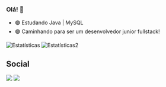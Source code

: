 ### Olá! 👻

- 🟣 Estudando Java | MySQL
- 🟣 Caminhando para ser um desenvolvedor junior fullstack!

![Estatísticas](https://github-readme-stats.vercel.app/api?username=Eduardo-Virissimo&show_icons=true&theme=tokyonight)
![Estatísticas2](https://github-readme-stats.vercel.app/api/top-langs/?username=Eduardo-Virissimo&layout=compact&theme=tokyonight)

## Social

<div> 
   <a href = "mailto:eduardoteixeiravirissimo@gmail.com"><img src="https://img.shields.io/badge/-Gmail-%23333?style=for-the-badge&logo=gmail&logoColor=white" target="_blank"></a>
   <a href="https://www.linkedin.com/in/eduardo-teixeira-viríssimo-46471624b/" target="_blank"><img src="https://img.shields.io/badge/-LinkedIn-%230077B5?style=for-the-badge&logo=linkedin&logoColor=white" target="_blank"></a> 
  
  
</div>
